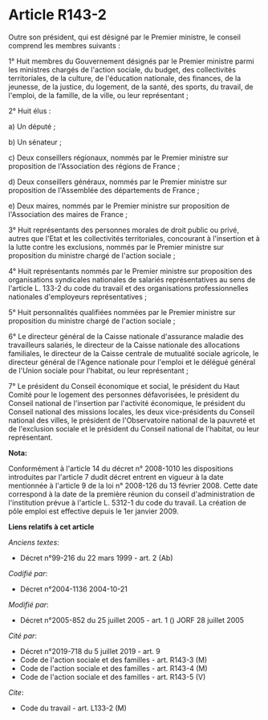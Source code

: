 # Article R143-2

Outre son président, qui est désigné par le Premier ministre, le conseil comprend les membres suivants :

1° Huit membres du Gouvernement désignés par le Premier ministre parmi les ministres chargés de l'action sociale, du budget,
des collectivités territoriales, de la culture, de l'éducation nationale, des finances, de la jeunesse, de la justice, du
logement, de la santé, des sports, du travail, de l'emploi, de la famille, de la ville, ou leur représentant ;

2° Huit élus :

a) Un député ;

b) Un sénateur ;

c) Deux conseillers régionaux, nommés par le Premier ministre sur proposition de l'Association des régions de France ;

d) Deux conseillers généraux, nommés par le Premier ministre sur proposition de l'Assemblée des départements de France ;

e) Deux maires, nommés par le Premier ministre sur proposition de l'Association des maires de France ;

3° Huit représentants des personnes morales de droit public ou privé, autres que l'Etat et les collectivités territoriales,
concourant à l'insertion et à la lutte contre les exclusions, nommés par le Premier ministre sur proposition du ministre
chargé de l'action sociale ;

4° Huit représentants nommés par le Premier ministre sur proposition des organisations syndicales nationales de salariés
représentatives au sens de l'article L. 133-2 du code du travail et des organisations professionnelles nationales
d'employeurs représentatives ;

5° Huit personnalités qualifiées nommées par le Premier ministre sur proposition du ministre chargé de l'action sociale ;

6° Le directeur général de la Caisse nationale d'assurance maladie des travailleurs salariés, le directeur de la Caisse
nationale des allocations familiales, le directeur de la Caisse centrale de mutualité sociale agricole, le directeur général
de l'Agence nationale pour l'emploi et le délégué général de l'Union sociale pour l'habitat, ou leur représentant ;

7° Le président du Conseil économique et social, le président du Haut Comité pour le logement des personnes défavorisées, le
président du Conseil national de l'insertion par l'activité économique, le président du Conseil national des missions
locales, les deux vice-présidents du Conseil national des villes, le président de l'Observatoire national de la pauvreté et
de l'exclusion sociale et le président du Conseil national de l'habitat, ou leur représentant.

**Nota:**

Conformément à l'article 14 du décret n° 2008-1010 les dispositions introduites par l'article 7 dudit décret entrent en
vigueur à la date mentionnée à l'article 9 de la loi n° 2008-126 du 13 février 2008. Cette date correspond à la date de la
première réunion du conseil d'administration de l'institution prévue à l'article L. 5312-1 du code du travail. La création de
pôle emploi est effective depuis le 1er janvier 2009.

**Liens relatifs à cet article**

_Anciens textes_:

  - Décret n°99-216 du 22 mars 1999 - art. 2 (Ab)

_Codifié par_:

  - Décret n°2004-1136 2004-10-21

_Modifié par_:

  - Décret n°2005-852 du 25 juillet 2005 - art. 1 () JORF 28 juillet 2005

_Cité par_:

  - Décret n°2019-718 du 5 juillet 2019 - art. 9
  - Code de l'action sociale et des familles - art. R143-3 (M)
  - Code de l'action sociale et des familles - art. R143-4 (M)
  - Code de l'action sociale et des familles - art. R143-5 (V)

_Cite_:

  - Code du travail - art. L133-2 (M)
